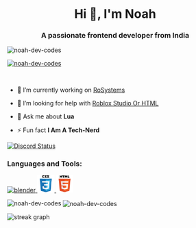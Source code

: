 <h1 align="center">Hi 👋, I'm Noah</h1>
<h3 align="center">A passionate frontend developer from India</h3>

<p align="left"> <img src="https://komarev.com/ghpvc/?username=noah-dev-codes&label=Profile%20views&color=0e75b6&style=flat" alt="noah-dev-codes" /> </p>

<p align="left"> <a href="https://github.com/ryo-ma/github-profile-trophy"><img src="https://github-profile-trophy.vercel.app/?username=noah-dev-codes" alt="noah-dev-codes" /></a> </p>

<p align="left"> <a href="https://twitter.com/" target="blank"><img src="https://img.shields.io/twitter/follow/?logo=twitter&style=for-the-badge" alt="" /></a> </p>

- 🔭 I’m currently working on [RoSystems](https://github.com/luckysam-corporations/RoSystemsAPIs)

- 🤝 I’m looking for help with [Roblox Studio Or HTML](https://github.com/luckysam-corporations/RoSystemsAPIs)

- 💬 Ask me about **Lua**

- ⚡ Fun fact **I Am A Tech-Nerd**

</p>
        <div id="discord" class="lanyard-img">
            <a href="https://discord.com/users/1335719497293758477">
                <img id="lanyard-img" src="https://lanyard.cnrad.dev/api/1335719497293758477?idleMessage=Green%3A%20Ping%20me%20for%20help!&animated=true" alt="Discord Status">
            </a>
<h3 align="left">Languages and Tools:</h3>
<p align="left"> <a href="https://www.blender.org/" target="_blank" rel="noreferrer"> <img src="https://download.blender.org/branding/community/blender_community_badge_white.svg" alt="blender" width="40" height="40"/> </a> <a href="https://www.w3schools.com/css/" target="_blank" rel="noreferrer"> <img src="https://raw.githubusercontent.com/devicons/devicon/master/icons/css3/css3-original-wordmark.svg" alt="css3" width="40" height="40"/> </a> <a href="https://www.w3.org/html/" target="_blank" rel="noreferrer"> <img src="https://raw.githubusercontent.com/devicons/devicon/master/icons/html5/html5-original-wordmark.svg" alt="html5" width="40" height="40"/> </a> 
</p>

<p><img align="left" src="https://github-readme-stats.vercel.app/api/top-langs?username=noah-dev-codes&show_icons=true&locale=en&layout=compact" alt="noah-dev-codes" /></p>

<p>&nbsp;<img align="center" src="https://github-readme-stats.vercel.app/api?username=noah-dev-codes&show_icons=true&locale=en" alt="noah-dev-codes" /></p>

  <img src="https://streak-stats.demolab.com?user=noah-dev-codes&locale=en&mode=daily&theme=dark&hide_border=false&border_radius=5&order=3" height="220" alt="streak graph"  />
</div>
